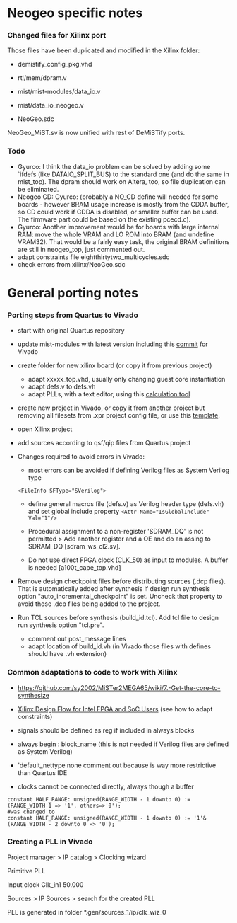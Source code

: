 # Neogeo specific notes

### Changed files for Xilinx port

Those files have been duplicated and modified in the Xilinx folder: 

* demistify_config_pkg.vhd

* rtl/mem/dpram.v

* mist/mist-modules/data_io.v

* mist/data_io_neogeo.v

* NeoGeo.sdc

  

NeoGeo_MiST.sv  is now unified with rest of DeMiSTify ports.

### Todo

* Gyurco: I think the data_io problem can be solved by adding some `ifdefs (like DATAIO_SPLIT_BUS) to the standard one (and do the same in mist_top). The dpram should work on Altera, too, so file duplication can be eliminated.
* Neogeo CD: Gyurco: (probably a NO_CD define will needed for some boards - however BRAM usage increase is mostly from the CDDA buffer, so CD could work if CDDA is disabled, or smaller buffer can be used. The firmware part could be based on the existing pcecd.c).
* Gyurco: Another improvement would be for boards with large internal RAM: move the whole VRAM and LO ROM into BRAM (and undefine VRAM32). That would be a fairly easy task, the original BRAM definitions are still in neogeo_top, just commented out.
* adapt constraints file eightthirtytwo_multicycles.sdc
* check errors from xilinx/NeoGeo.sdc



# General porting notes

### Porting steps from Quartus to Vivado

* start with original Quartus repository

* update mist-modules with latest version including this [commit](https://github.com/mist-devel/mist-modules/commit/63c9d42f00257cc65e489e24375ff902fff02f48) for Vivado

* create folder for new xilinx board (or copy it from previous project)

  * adapt xxxxx_top.vhd, usually only changing guest core instantiation
  * adapt defs.v to defs.vh
  * adapt PLLs, with a text editor, using this [calculation tool](https://github.com/hansfbaier/pll-calculator)

* create new project in Vivado, or copy it from another project but removing all filesets from .xpr project config file, or use this [template](https://github.com/somhi/xilinx_stuff/blob/main/a100t_cape%20(template).xpr).

* open Xilinx project

* add sources according to qsf/qip files from Quartus project

* Changes required to avoid errors in Vivado:

  * most errors can be avoided if defining Verilog files as System Verilog type          

  `<FileInfo SFType="SVerilog">  `

  * define general macros file  (defs.v)  as Verilog header type (defs.vh) and set global include property             `<Attr Name="IsGlobalInclude" Val="1"/>`

  * Procedural assignment to a non-register 'SDRAM_DQ' is not permitted  >   Add another register and a OE and do an assing to SDRAM_DQ [sdram_ws_cl2.sv].

  * Do not use direct FPGA clock (CLK_50) as input to modules. A buffer is needed [a100t_cape_top.vhd]

* Remove design checkpoint files before distributing sources (.dcp files). That is automatically added after synthesis if design run synthesis option "auto_incremental_checkpoint" is set.   Uncheck that property to avoid those .dcp files being added to the project.

* Run TCL sources before synthesis (build_id.tcl). Add tcl file to design run synthesis option "tcl.pre". 

  * comment out post_message  lines
  * adapt location of build_id.vh  (in Vivado those files with defines should have .vh extension)


### Common adaptations to code to work with Xilinx

- https://github.com/sy2002/MiSTer2MEGA65/wiki/7.-Get-the-core-to-synthesize

- [Xilinx Design Flow for Intel FPGA and SoC Users](https://docs.xilinx.com/v/u/en-US/ug1192-xilinx-design-for-intel)  (see how to adapt constraints)

- signals should be defined as reg if included in always blocks

- always begin : block_name    (this is not needed if Verilog files are defined as System Verilog)

- 'default_nettype none       comment out because is way more restrictive than Quartus IDE

- clocks cannot be connected directly, always though a buffer

  

```
constant HALF_RANGE: unsigned(RANGE_WIDTH - 1 downto 0) := (RANGE_WIDTH-1 => '1', others=>'0');
#was changed to
constant HALF_RANGE: unsigned(RANGE_WIDTH - 1 downto 0) := '1'&(RANGE_WIDTH - 2 downto 0 => '0');
```



### Creating a PLL in Vivado

Project manager > IP catalog > Clocking wizard

Primitive PLL

Input clock Clk_in1   50.000

Sources > IP Sources > search for the created PLL

PLL is generated in folder    *.gen/sources_1/ip/clk_wiz_0

